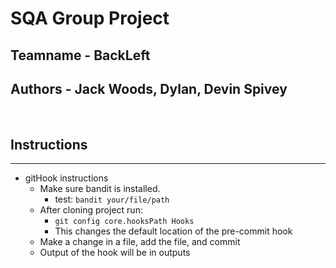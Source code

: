 # SQA Group Project
## Teamname - BackLeft
## Authors - Jack Woods, Dylan, Devin Spivey 
<br/> 

## Instructions
---
- gitHook instructions  
    - Make sure bandit is installed.
      - test: ```bandit your/file/path```
    - After cloning project run:
      - ```git config core.hooksPath Hooks```
      - This changes the default location of the pre-commit hook
    - Make a change in a file, add the file, and commit
    - Output of the hook will be in outputs 
